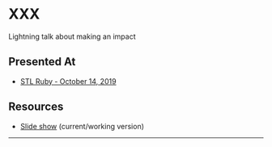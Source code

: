 XXX
===

Lightning talk about making an impact


Presented At
------------

* [STL Ruby - October 14, 2019](https://www.meetup.com/stlruby/events/vhdfhryznbsb/)


Resources
---------

* [Slide show][current_slides] (current/working version)


---

[current_slides]: https://booch.github.io/presentations/Ruby_Experiments/slides.html#1
[remark]: https://remarkjs.com/
